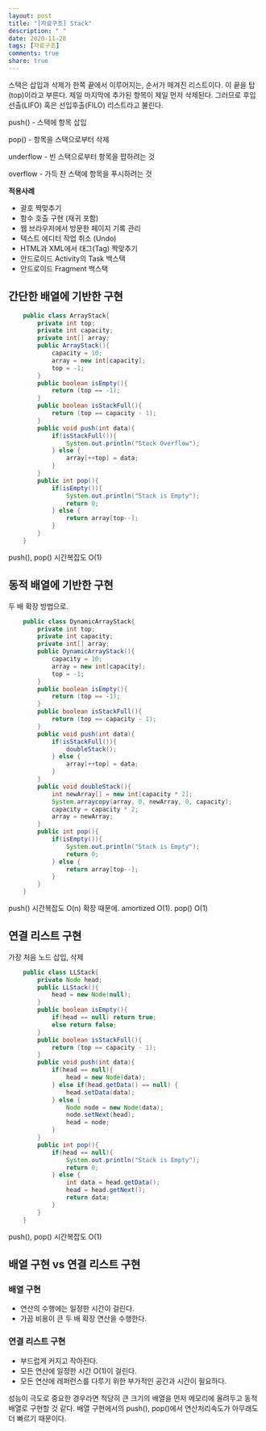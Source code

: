 ```yaml
---
layout: post
title: "[자료구조] Stack"
description: " "
date: 2020-11-28
tags: [자료구조]
comments: true
share: true
---
```



스택은 삽입과 삭제가 한쪽 끝에서 이루어지는, 순서가 매겨진 리스트이다. 이 끝을 탑(top)이라고 부른다. 제일 마지막에 추가된 항목이 제일 먼저 삭제된다. 그러므로 후입선출(LIFO) 혹은 선입후출(FILO) 리스트라고 불린다.

push() - 스택에 항목 삽입

pop() - 항목을 스택으로부터 삭제

underflow - 빈 스택으로부터 항목을 팝하려는 것

overflow - 가득 찬 스택에 항목을 푸시하려는 것

**적용사례**

- 괄호 짝맞추기
- 함수 호출 구현 (재귀 포함)
- 웹 브라우저에서 방문한 페이지 기록 관리
- 텍스트 에디터 작업 취소 (Undo)
- HTML과 XML에서 태그(Tag) 짝맞추기
- 안드로이드 Activity의 Task 백스택
- 안드로이드 Fragment 백스택

## 간단한 배열에 기반한 구현
```java
    public class ArrayStack{
    	private int top;
    	private int capacity;
    	private int[] array;
    	public ArrayStack(){
    		capacity = 10;
    		array = new int[capacity];
    		top = -1;
    	}
    	public boolean isEmpty(){
    		return (top == -1);
    	}
    	public boolean isStackFull(){
    		return (top == capacity - 1);
    	}
    	public void push(int data){
    		if(isStackFull()){
    			System.out.println("Stack Overflow");
    		} else {
    			array[++top] = data;
    		}
    	}
    	public int pop(){
    		if(isEmpty()){
    			System.out.println("Stack is Empty");
    			return 0;
    		} else {
    			return array[top--];
    		}
    	}
    }
```
push(), pop() 시간복잡도 O(1)

## 동적 배열에 기반한 구현

두 배 확장 방법으로.
```java
    public class DynamicArrayStack{
    	private int top;
    	private int capacity;
    	private int[] array;
    	public DynamicArrayStack(){
    		capacity = 10;
    		array = new int[capacity];
    		top = -1;
    	}
    	public boolean isEmpty(){
    		return (top == -1);
    	}
    	public boolean isStackFull(){
    		return (top == capacity - 1);
    	}
    	public void push(int data){
    		if(isStackFull()){
    			doubleStack();
    		} else {
    			array[++top] = data;
    		}
    	}
    	public void doubleStack(){
    		int newArray[] = new int[capacity * 2];
    		System.arraycopy(array, 0, newArray, 0, capacity);
    		capacity = capacity * 2;
    		array = newArray;
    	}
    	public int pop(){
    		if(isEmpty()){
    			System.out.println("Stack is Empty");
    			return 0;
    		} else {
    			return array[top--];
    		}
    	}
    }
```
push() 시간복잡도 O(n) 확장 때문에. amortized O(1). pop() O(1)

## 연결 리스트 구현

가장 처음 노드 삽입, 삭제
```java
    public class LLStack{
    	private Node head;
    	public LLStack(){
    		head = new Node(null);
    	}
    	public boolean isEmpty(){
    		if(head == null) return true;
    		else return false;
    	}
    	public boolean isStackFull(){
    		return (top == capacity - 1);
    	}
    	public void push(int data){
    		if(head == null){
    			head = new Node(data);
    		} else if(head.getData() == null) {
    			head.setData(data);
    		} else {
    			Node node = new Node(data);
    			node.setNext(head);
    			head = node;
    		}
    	}
    	public int pop(){
    		if(head == null){
    			System.out.println("Stack is Empty");
    			return 0;
    		} else {
    			int data = head.getData();
    			head = head.getNext();
    			return data;
    		}
    	}
    }
```
push(), pop() 시간복잡도 O(1)

## 배열 구현 vs 연결 리스트 구현

### 배열 구현

- 연산의 수행에는 일정한 시간이 걸린다.
- 가끔 비용이 큰 두 배 확장 연산을 수행한다.

### 연결 리스트 구현

- 부드럽게 커지고 작아진다.
- 모든 연산에 일정한 시간 O(1)이 걸린다.
- 모든 연산에 레퍼런스를 다루기 위한 부가적인 공간과 시간이 필요하다.

성능이 극도로 중요한 경우라면 적당히 큰 크기의 배열을 먼저 메모리에 올려두고 동적 배열로 구현할 것 같다. 배열 구현에서의 push(), pop()에서 연산처리속도가 아무래도 더 빠르기 때문이다.
